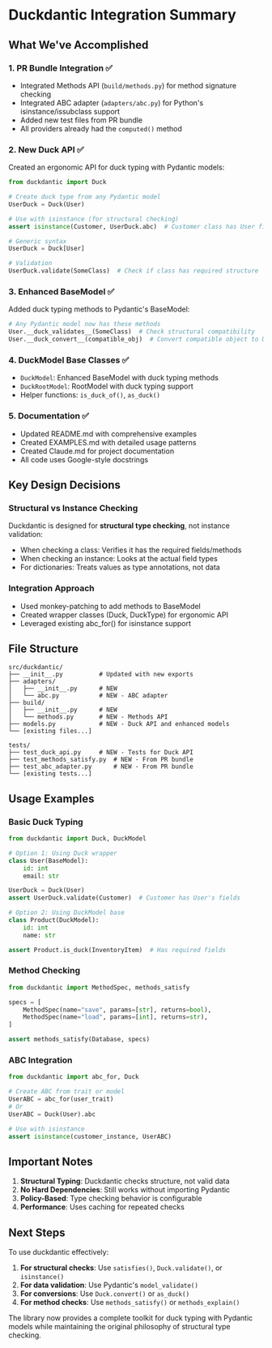 # Duckdantic Integration Summary

## What We've Accomplished

### 1. **PR Bundle Integration** ✅

- Integrated Methods API (`build/methods.py`) for method signature checking
- Integrated ABC adapter (`adapters/abc.py`) for Python's isinstance/issubclass support
- Added new test files from PR bundle
- All providers already had the `computed()` method

### 2. **New Duck API** ✅

Created an ergonomic API for duck typing with Pydantic models:

```python
from duckdantic import Duck

# Create duck type from any Pydantic model
UserDuck = Duck(User)

# Use with isinstance (for structural checking)
assert isinstance(Customer, UserDuck.abc)  # Customer class has User fields

# Generic syntax
UserDuck = Duck[User]

# Validation
UserDuck.validate(SomeClass)  # Check if class has required structure
```

### 3. **Enhanced BaseModel** ✅

Added duck typing methods to Pydantic's BaseModel:

```python
# Any Pydantic model now has these methods
User.__duck_validates__(SomeClass)  # Check structural compatibility
User.__duck_convert__(compatible_obj)  # Convert compatible object to User
```

### 4. **DuckModel Base Classes** ✅

- `DuckModel`: Enhanced BaseModel with duck typing methods
- `DuckRootModel`: RootModel with duck typing support
- Helper functions: `is_duck_of()`, `as_duck()`

### 5. **Documentation** ✅

- Updated README.md with comprehensive examples
- Created EXAMPLES.md with detailed usage patterns
- Created Claude.md for project documentation
- All code uses Google-style docstrings

## Key Design Decisions

### Structural vs Instance Checking

Duckdantic is designed for **structural type checking**, not instance validation:

- When checking a class: Verifies it has the required fields/methods
- When checking an instance: Looks at the actual field types
- For dictionaries: Treats values as type annotations, not data

### Integration Approach

- Used monkey-patching to add methods to BaseModel
- Created wrapper classes (Duck, DuckType) for ergonomic API
- Leveraged existing abc_for() for isinstance support

## File Structure

```
src/duckdantic/
├── __init__.py          # Updated with new exports
├── adapters/
│   ├── __init__.py      # NEW
│   └── abc.py           # NEW - ABC adapter
├── build/
│   ├── __init__.py      # NEW
│   └── methods.py       # NEW - Methods API
├── models.py            # NEW - Duck API and enhanced models
└── [existing files...]

tests/
├── test_duck_api.py     # NEW - Tests for Duck API
├── test_methods_satisfy.py  # NEW - From PR bundle
├── test_abc_adapter.py      # NEW - From PR bundle
└── [existing tests...]
```

## Usage Examples

### Basic Duck Typing

```python
from duckdantic import Duck, DuckModel

# Option 1: Using Duck wrapper
class User(BaseModel):
    id: int
    email: str

UserDuck = Duck(User)
assert UserDuck.validate(Customer)  # Customer has User's fields

# Option 2: Using DuckModel base
class Product(DuckModel):
    id: int
    name: str

assert Product.is_duck(InventoryItem)  # Has required fields
```

### Method Checking

```python
from duckdantic import MethodSpec, methods_satisfy

specs = [
    MethodSpec(name="save", params=[str], returns=bool),
    MethodSpec(name="load", params=[int], returns=str),
]

assert methods_satisfy(Database, specs)
```

### ABC Integration

```python
from duckdantic import abc_for, Duck

# Create ABC from trait or model
UserABC = abc_for(user_trait)
# Or
UserABC = Duck(User).abc

# Use with isinstance
assert isinstance(customer_instance, UserABC)
```

## Important Notes

1. **Structural Typing**: Duckdantic checks structure, not valid data
2. **No Hard Dependencies**: Still works without importing Pydantic
3. **Policy-Based**: Type checking behavior is configurable
4. **Performance**: Uses caching for repeated checks

## Next Steps

To use duckdantic effectively:

1. **For structural checks**: Use `satisfies()`, `Duck.validate()`, or `isinstance()`
2. **For data validation**: Use Pydantic's `model_validate()`
3. **For conversions**: Use `Duck.convert()` or `as_duck()`
4. **For method checks**: Use `methods_satisfy()` or `methods_explain()`

The library now provides a complete toolkit for duck typing with Pydantic models while maintaining the original philosophy of structural type checking.
